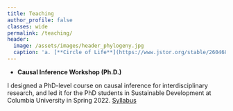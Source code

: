 ```yaml
---
title: Teaching
author_profile: false
classes: wide
permalink: /teaching/
header:
  image: /assets/images/header_phylogeny.jpg
  caption: 'a. [**Circle of Life**](https://www.jstor.org/stable/26046885){:target="_blank"} (2016), b. [**Humans are apes**](https://australian.museum/learn/science/human-evolution/humans-are-apes-great-apes){:target="_blank"}'
---
```



  - **Causal Inference Workshop (Ph.D.)**

  I designed a PhD-level course on causal inference for interdisciplinary research, and led it for the PhD students in Sustainable Development at Columbia University in Spring 2022. [Syllabus](../docs/CIworkshop_syllabus.pdf)

